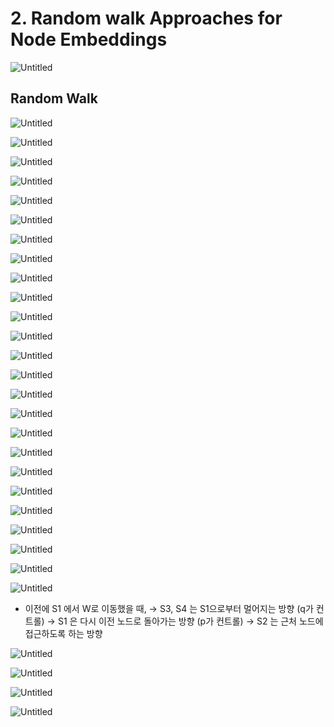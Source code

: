 # 2. Random walk Approaches for Node Embeddings

![Untitled](2%20Random%20walk%20Approaches%20for%20Node%20Embeddings%20f928cdb151964d649ff870e65f3521a6/Untitled.png)

## Random Walk

![Untitled](2%20Random%20walk%20Approaches%20for%20Node%20Embeddings%20f928cdb151964d649ff870e65f3521a6/Untitled%201.png)

![Untitled](2%20Random%20walk%20Approaches%20for%20Node%20Embeddings%20f928cdb151964d649ff870e65f3521a6/Untitled%202.png)

![Untitled](2%20Random%20walk%20Approaches%20for%20Node%20Embeddings%20f928cdb151964d649ff870e65f3521a6/Untitled%203.png)

![Untitled](2%20Random%20walk%20Approaches%20for%20Node%20Embeddings%20f928cdb151964d649ff870e65f3521a6/Untitled%204.png)

![Untitled](2%20Random%20walk%20Approaches%20for%20Node%20Embeddings%20f928cdb151964d649ff870e65f3521a6/Untitled%205.png)

![Untitled](2%20Random%20walk%20Approaches%20for%20Node%20Embeddings%20f928cdb151964d649ff870e65f3521a6/Untitled%206.png)

![Untitled](2%20Random%20walk%20Approaches%20for%20Node%20Embeddings%20f928cdb151964d649ff870e65f3521a6/Untitled%207.png)

![Untitled](2%20Random%20walk%20Approaches%20for%20Node%20Embeddings%20f928cdb151964d649ff870e65f3521a6/Untitled%208.png)

![Untitled](2%20Random%20walk%20Approaches%20for%20Node%20Embeddings%20f928cdb151964d649ff870e65f3521a6/Untitled%209.png)

![Untitled](2%20Random%20walk%20Approaches%20for%20Node%20Embeddings%20f928cdb151964d649ff870e65f3521a6/Untitled%2010.png)

![Untitled](2%20Random%20walk%20Approaches%20for%20Node%20Embeddings%20f928cdb151964d649ff870e65f3521a6/Untitled%2011.png)

![Untitled](2%20Random%20walk%20Approaches%20for%20Node%20Embeddings%20f928cdb151964d649ff870e65f3521a6/Untitled%2012.png)

![Untitled](2%20Random%20walk%20Approaches%20for%20Node%20Embeddings%20f928cdb151964d649ff870e65f3521a6/Untitled%2013.png)

![Untitled](2%20Random%20walk%20Approaches%20for%20Node%20Embeddings%20f928cdb151964d649ff870e65f3521a6/Untitled%2014.png)

![Untitled](2%20Random%20walk%20Approaches%20for%20Node%20Embeddings%20f928cdb151964d649ff870e65f3521a6/Untitled%2015.png)

![Untitled](2%20Random%20walk%20Approaches%20for%20Node%20Embeddings%20f928cdb151964d649ff870e65f3521a6/Untitled%2016.png)

![Untitled](2%20Random%20walk%20Approaches%20for%20Node%20Embeddings%20f928cdb151964d649ff870e65f3521a6/Untitled%2017.png)

![Untitled](2%20Random%20walk%20Approaches%20for%20Node%20Embeddings%20f928cdb151964d649ff870e65f3521a6/Untitled%2018.png)

![Untitled](2%20Random%20walk%20Approaches%20for%20Node%20Embeddings%20f928cdb151964d649ff870e65f3521a6/Untitled%2019.png)

![Untitled](2%20Random%20walk%20Approaches%20for%20Node%20Embeddings%20f928cdb151964d649ff870e65f3521a6/Untitled%2020.png)

![Untitled](2%20Random%20walk%20Approaches%20for%20Node%20Embeddings%20f928cdb151964d649ff870e65f3521a6/Untitled%2021.png)

![Untitled](2%20Random%20walk%20Approaches%20for%20Node%20Embeddings%20f928cdb151964d649ff870e65f3521a6/Untitled%2022.png)

 

![Untitled](2%20Random%20walk%20Approaches%20for%20Node%20Embeddings%20f928cdb151964d649ff870e65f3521a6/Untitled%2023.png)

![Untitled](2%20Random%20walk%20Approaches%20for%20Node%20Embeddings%20f928cdb151964d649ff870e65f3521a6/Untitled%2024.png)

![Untitled](2%20Random%20walk%20Approaches%20for%20Node%20Embeddings%20f928cdb151964d649ff870e65f3521a6/Untitled%2025.png)

- 이전에 S1 에서 W로 이동했을 때,
→ S3, S4 는 S1으로부터 멀어지는 방향 (q가 컨트롤)
→ S1 은 다시 이전 노드로 돌아가는 방향 (p가 컨트롤)
→ S2 는 근처 노드에 접근하도록 하는 방향

![Untitled](2%20Random%20walk%20Approaches%20for%20Node%20Embeddings%20f928cdb151964d649ff870e65f3521a6/Untitled%2026.png)

![Untitled](2%20Random%20walk%20Approaches%20for%20Node%20Embeddings%20f928cdb151964d649ff870e65f3521a6/Untitled%2027.png)

![Untitled](2%20Random%20walk%20Approaches%20for%20Node%20Embeddings%20f928cdb151964d649ff870e65f3521a6/Untitled%2028.png)

![Untitled](2%20Random%20walk%20Approaches%20for%20Node%20Embeddings%20f928cdb151964d649ff870e65f3521a6/Untitled%2029.png)